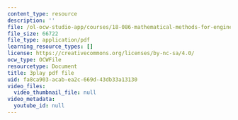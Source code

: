 ```yaml
---
content_type: resource
description: ''
file: /ol-ocw-studio-app/courses/18-086-mathematical-methods-for-engineers-ii-spring-2006/fa8ca903acabea2c669d43db33a13130_pEuuJ5E7ZS0.pdf
file_size: 66722
file_type: application/pdf
learning_resource_types: []
license: https://creativecommons.org/licenses/by-nc-sa/4.0/
ocw_type: OCWFile
resourcetype: Document
title: 3play pdf file
uid: fa8ca903-acab-ea2c-669d-43db33a13130
video_files:
  video_thumbnail_file: null
video_metadata:
  youtube_id: null
---
```

